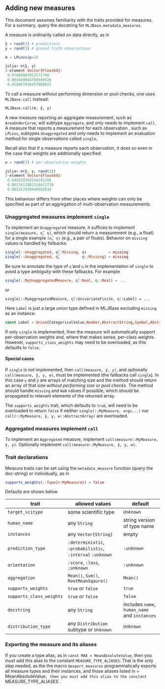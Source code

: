 ## Adding new measures

This document assumes familiarity with the traits provided for
measures. For a summary, query the docstring for
`MLJBase.metadata_measures`.

A measure is ordinarily called on data directly, as in

```julia
ŷ = rand(3) # predictions
y = rand(3) # ground truth observations

m = LPLoss(p=3)

julia> m(ŷ, y)
3-element Vector{Float64}:
 0.07060087052171798
 0.003020044780949528
 0.019067038457889922
```

To call a measure without performing dimension or pool checks, one
uses `MLJBase.call` instead:

```julia
MLJBase.call(m, ŷ, y)
```

A new measure reporting an aggregate measurement, such as
`AreaUnderCurve`, will subtype `Aggregate`, and only needs to
implement `call`. A measure that reports a measurement for each
observation , such as `LPLoss`, subtypes `Unaggregated` and only needs
to implement an evaluation method for single observations called
`single`.

Recall also that if a measure reports each observation, it does so
even in the case that weights are additionally specified:

```julia
w = rand(3) # per-observation weights

julia> m(ŷ, y, rand(3))
3-element Vector{Float64}:
 0.049333392516241206
 0.0017612002314472718
 0.003157450446692638
 ```

This behaviour differs from other places where weights can only be
specified as part of an aggregation of multi-observation measurements.


### Unaggregated measures implement `single`

To implement an `Unaggregated` measure, it suffices to implement
`single(measure, η̂, η)`, which should return a measurement (e.g., a
float) for a single example `(η̂, η)` (e.g., a pair of
floats). Behavior on `missing` values is handled by fallbacks:

```julia
single(::Unaggregated, η̂::Missing, η)          = missing
single(::Unaggregated, η̂,          η::Missing) = missing
```

Be sure to annotate the type of `η̂` and `η` in the implementation
of `single` to avoid a type ambiguity with these fallbacks. For example

```julia
single(::MyUnaggregatedMeasure, η̂::Real, η::Real) = ...
```
or

```
single(::MyAggregatedMeasure, η̂::UnivariateFinite, η::Label) = ...
```

Here `Label` is just a large union type defined in MLJBase excluding
`missing` as an instance:

```julia
const Label = Union{CategoricalValue,Number,AbstractString,Symbol,AbstractChar}
```

If only `single` is implemented, then the measure will automatically
support per-observation weights and, where that makes sense, per-class
weights. However, `supports_class_weights` may need to be overloaded,
as this defaults to `false`.

#### Special cases

If `single` is *not* implemented, then `call(measure, ŷ, y)`, and
optionally `call(measure, ŷ, y, w)`, must be implemented (the
fallbacks call `single`).  In this case `y` and `ŷ` are arrays of
matching size and the method should return an array of that size
*without performing size or pool checks*. The method should handle
`missing` and `NaN` values if possible, which should be propagated to
relevant elements of the returned array.

The `supports_weights` trait, which defaults to `true`, will need to
be overloaded to return `false` if neither `single(::MyMeasure,
args...)` nor `call(::MyMeasure, ŷ, y, w::AbstractArray)` are
overloaded.

### Aggregated measures implement `call`

To implement an `Aggregated` measure, implement
`call(measure::MyMeasure, ŷ, y)`. Optionally implement 
`call(measure::MyMeasure, ŷ, y, w)`.


### Trait declarations 

Measure traits can be set using the `metadata_measure`
function (query the doc-string) or individually, as in 

```julia
supports_weights(::Type{<:MyMeasure}) = false
```

Defaults are shown below

trait                    | allowed values               | default 
-------------------------|------------------------------|--------------
`target_scitype`         | some scientific type         | `Unknown`
`human_name`             | any `String`                 | string version of type name
`instances`              | any `Vector{String}`         | empty
`prediction_type`        | `:deterministic`, `:probabilistic`, `:interval` `:unknown` | `:unknown`
`orientation`            | `:score`, `:loss`, `:unknown`| `:unknown`
`aggregation`            | `Mean()`, `Sum()`, `RootMeanSqaure()` | `Mean()`
`supports_weights`       | `true` or `false`            | `true`
`supports_class_weights` | `true` or `false`            | `false`
`docstring`              | any `String`                 | includes `name`, `human_name` and `instances`
`distribution_type`      | any `Distribution` subtype or `Unknown`   | `Unknown`

### Exporting the measure and its aliases

If you create a type alias, as in `const MAE = MeanAbsoluteValue`,
then you must add this alias to the constant
`MEASURE_TYPE_ALIASES`. That is the only step needed, as the the macro
`@export_measures` programmatically exports all measure types and
their instances, and those aliases listed in = MeanAbsoluteValue`,
then you must add this alias to the constant `MEASURE_TYPE_ALIASES`.
